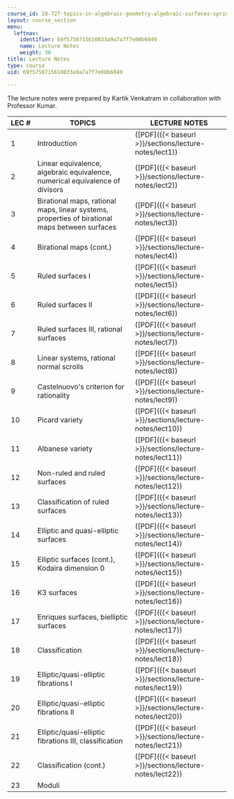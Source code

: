 ```yaml
---
course_id: 18-727-topics-in-algebraic-geometry-algebraic-surfaces-spring-2008
layout: course_section
menu:
  leftnav:
    identifier: 69f5758715610033a9a7a7f7e08b6049
    name: Lecture Notes
    weight: 30
title: Lecture Notes
type: course
uid: 69f5758715610033a9a7a7f7e08b6049

---
```


The lecture notes were prepared by Kartik Venkatram in collaboration with Professor Kumar.

| LEC # | TOPICS | LECTURE NOTES |
| --- | --- | --- |
| 1 | Introduction | ([PDF]({{< baseurl >}}/sections/lecture-notes/lect1)) |
| 2 | Linear equivalence, algebraic equivalence, numerical equivalence of divisors | ([PDF]({{< baseurl >}}/sections/lecture-notes/lect2)) |
| 3 | Birational maps, rational maps, linear systems, properties of birational maps between surfaces | ([PDF]({{< baseurl >}}/sections/lecture-notes/lect3)) |
| 4 | Birational maps (cont.) | ([PDF]({{< baseurl >}}/sections/lecture-notes/lect4)) |
| 5 | Ruled surfaces I | ([PDF]({{< baseurl >}}/sections/lecture-notes/lect5)) |
| 6 | Ruled surfaces II | ([PDF]({{< baseurl >}}/sections/lecture-notes/lect6)) |
| 7 | Ruled surfaces III, rational surfaces | ([PDF]({{< baseurl >}}/sections/lecture-notes/lect7)) |
| 8 | Linear systems, rational normal scrolls | ([PDF]({{< baseurl >}}/sections/lecture-notes/lect8)) |
| 9 | Castelnuovo's criterion for rationality | ([PDF]({{< baseurl >}}/sections/lecture-notes/lect9)) |
| 10 | Picard variety | ([PDF]({{< baseurl >}}/sections/lecture-notes/lect10)) |
| 11 | Albanese variety | ([PDF]({{< baseurl >}}/sections/lecture-notes/lect11)) |
| 12 | Non-ruled and ruled surfaces | ([PDF]({{< baseurl >}}/sections/lecture-notes/lect12)) |
| 13 | Classification of ruled surfaces | ([PDF]({{< baseurl >}}/sections/lecture-notes/lect13)) |
| 14 | Elliptic and quasi-elliptic surfaces | ([PDF]({{< baseurl >}}/sections/lecture-notes/lect14)) |
| 15 | Elliptic surfaces (cont.), Kodaira dimension 0 | ([PDF]({{< baseurl >}}/sections/lecture-notes/lect15)) |
| 16 | K3 surfaces | ([PDF]({{< baseurl >}}/sections/lecture-notes/lect16)) |
| 17 | Enriques surfaces, bielliptic surfaces | ([PDF]({{< baseurl >}}/sections/lecture-notes/lect17)) |
| 18 | Classification | ([PDF]({{< baseurl >}}/sections/lecture-notes/lect18)) |
| 19 | Elliptic/quasi-elliptic fibrations I | ([PDF]({{< baseurl >}}/sections/lecture-notes/lect19)) |
| 20 | Elliptic/quasi-elliptic fibrations II | ([PDF]({{< baseurl >}}/sections/lecture-notes/lect20)) |
| 21 | Elliptic/quasi-elliptic fibrations III, classification | ([PDF]({{< baseurl >}}/sections/lecture-notes/lect21)) |
| 22 | Classification (cont.) | ([PDF]({{< baseurl >}}/sections/lecture-notes/lect22)) |
| 23 | Moduli